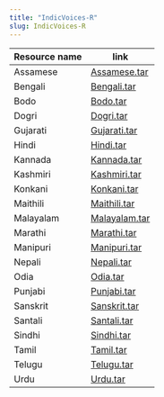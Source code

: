 ```yaml
---
title: "IndicVoices-R"
slug: IndicVoices-R
---
```


| Resource name | link                                                                                                   |
| ------------- | ------------------------------------------------------------------------------------------------------ |
| Assamese      | [Assamese.tar](https://indic-tts-public.objectstore.e2enetworks.net/data/indicvoices_r/Assamese.tar)   |
| Bengali       | [Bengali.tar](https://indic-tts-public.objectstore.e2enetworks.net/data/indicvoices_r/Bengali.tar)     |
| Bodo          | [Bodo.tar](https://indic-tts-public.objectstore.e2enetworks.net/data/indicvoices_r/Bodo.tar)           |
| Dogri         | [Dogri.tar](https://indic-tts-public.objectstore.e2enetworks.net/data/indicvoices_r/Dogri.tar)         |
| Gujarati      | [Gujarati.tar](https://indic-tts-public.objectstore.e2enetworks.net/data/indicvoices_r/Gujarati.tar)   |
| Hindi         | [Hindi.tar](https://indic-tts-public.objectstore.e2enetworks.net/data/indicvoices_r/Hindi.tar)         |
| Kannada       | [Kannada.tar](https://indic-tts-public.objectstore.e2enetworks.net/data/indicvoices_r/Kannada.tar)     |
| Kashmiri      | [Kashmiri.tar](https://indic-tts-public.objectstore.e2enetworks.net/data/indicvoices_r/Kashmiri.tar)   |
| Konkani       | [Konkani.tar](https://indic-tts-public.objectstore.e2enetworks.net/data/indicvoices_r/Konkani.tar)     |
| Maithili      | [Maithili.tar](https://indic-tts-public.objectstore.e2enetworks.net/data/indicvoices_r/Maithili.tar)   |
| Malayalam     | [Malayalam.tar](https://indic-tts-public.objectstore.e2enetworks.net/data/indicvoices_r/Malayalam.tar) |
| Marathi       | [Marathi.tar](https://indic-tts-public.objectstore.e2enetworks.net/data/indicvoices_r/Marathi.tar)     |
| Manipuri      | [Manipuri.tar](https://indic-tts-public.objectstore.e2enetworks.net/data/indicvoices_r/Manipuri.tar)   |
| Nepali        | [Nepali.tar](https://indic-tts-public.objectstore.e2enetworks.net/data/indicvoices_r/Nepali.tar)       |
| Odia          | [Odia.tar](https://indic-tts-public.objectstore.e2enetworks.net/data/indicvoices_r/Odia.tar)           |
| Punjabi       | [Punjabi.tar](https://indic-tts-public.objectstore.e2enetworks.net/data/indicvoices_r/Punjabi.tar)     |
| Sanskrit      | [Sanskrit.tar](https://indic-tts-public.objectstore.e2enetworks.net/data/indicvoices_r/Sanskrit.tar)   |
| Santali       | [Santali.tar](https://indic-tts-public.objectstore.e2enetworks.net/data/indicvoices_r/Santali.tar)     |
| Sindhi        | [Sindhi.tar](https://indic-tts-public.objectstore.e2enetworks.net/data/indicvoices_r/Sindhi.tar)       |
| Tamil         | [Tamil.tar](https://indic-tts-public.objectstore.e2enetworks.net/data/indicvoices_r/Tamil.tar)         |
| Telugu        | [Telugu.tar](https://indic-tts-public.objectstore.e2enetworks.net/data/indicvoices_r/Telugu.tar)       |
| Urdu          | [Urdu.tar](https://indic-tts-public.objectstore.e2enetworks.net/data/indicvoices_r/Urdu.tar)           |
